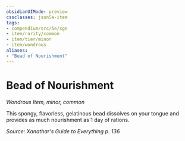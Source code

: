 ```yaml
---
obsidianUIMode: preview
cssclasses: json5e-item
tags:
- compendium/src/5e/xge
- item/rarity/common
- item/tier/minor
- item/wondrous
aliases: 
- "Bead of Nourishment"
---
```

# Bead of Nourishment
*Wondrous Item, minor, common*  


This spongy, flavorless, gelatinous bead dissolves on your tongue and provides as much nourishment as 1 day of rations.

*Source: Xanathar's Guide to Everything p. 136*
